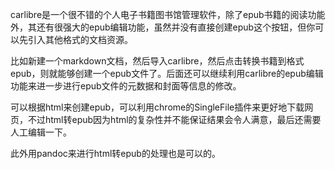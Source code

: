 carlibre是一个很不错的个人电子书籍图书馆管理软件，除了epub书籍的阅读功能外，其还有很强大的epub编辑功能，虽然并没有直接创建epub这个按钮，但你可以先引入其他格式的文档资源。

比如新建一个markdown文档，然后导入carlibre，然后点击转换书籍到格式epub，则就能够创建一个epub文件了。后面还可以继续利用carlibre的epub编辑功能来进一步进行epub文件的元数据和封面等信息的修改。

可以根据html来创建epub，可以利用chrome的SingleFile插件来更好地下载网页，不过html转epub因为html的复杂性并不能保证结果会令人满意，最后还需要人工编辑一下。

此外用pandoc来进行html转epub的处理也是可以的。
